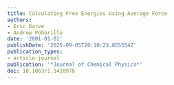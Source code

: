 ```yaml
---
title: Calculating Free Energies Using Average Force
authors:
- Eric Darve
- Andrew Pohorille
date: '2001-01-01'
publishDate: '2025-09-05T20:10:23.855554Z'
publication_types:
- article-journal
publication: '*Journal of Chemical Physics*'
doi: 10.1063/1.1410978
---
```

